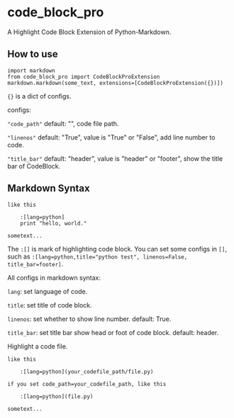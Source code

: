 code_block_pro
==============

A Highlight Code Block Extension of Python-Markdown.

How to use
----------

    import markdown
    from code_block_pro import CodeBlockProExtension
    markdown.markdown(some_text, extensions=[CodeBlockProExtension({})])
  
`{}` is a dict of configs.

configs:

   `"code_path"` default: "", code file path.
     
   `"linenos"` default: "True", value is "True" or "False", add line number to code.
     
   `"title_bar"` default: "header", value is "header" or "footer", show the title bar of CodeBlock.
    
Markdown Syntax
---------------

    like this
        
        :[lang=python]
        print "hello, world."
    
    sometext...
    
    
The `:[]` is mark of highlighting code block. You can set some configs in `[]`,
such as `:[lang=python,title="python test", linenos=False, title_bar=footer]`.

All configs in markdown syntax:

`lang`: set language of code.

`title`: set title of code block.

`linenos`: set whether to show line number. default: True.

`title_bar`: set title bar show head or foot of code block. default: header.

Highlight a code file.

    like this
    
        :[lang=python](your_codefile_path/file.py)
        
    if you set code_path=your_codefile_path, like this
    
        :[lang=python](file.py)
        
    sometext...
    

